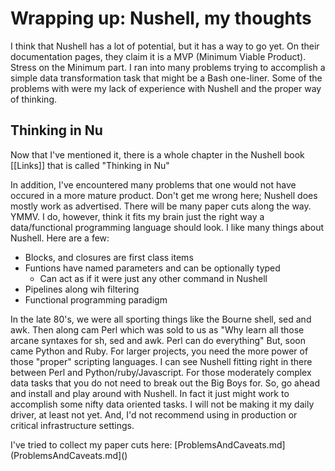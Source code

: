 # Wrapping up: Nushell, my thoughts

I think that Nushell has a lot of potential, but it has a way to go yet.
On their documentation pages, they claim it is a MVP (Minimum Viable Product).
Stress on the Minimum part. I ran into many problems trying to accomplish
a simple data transformation task that might be a Bash one-liner. Some of the
problems with were my lack of experience with Nushell and the proper way of
thinking.

## Thinking in Nu

Now that I've mentioned it, there is a whole chapter in the Nushell book [[Links]]
that is called "Thinking in Nu"


In addition, I've encountered many problems that one would not have occured in
a more mature product. Don't get me wrong here; Nushell does mostly work
as advertised. There will be many paper cuts along the way. YMMV.
I do, however, think it fits my brain just the right way a data/functional
programming language should look. I like many things about Nushell. Here are a few:

- Blocks, and closures are first class items
- Funtions  have named parameters and can be optionally typed
  * Can act as if it were just any other command in Nushell
- Pipelines along wih filtering
- Functional programming paradigm


In the late 80's, we were all sporting things like the Bourne shell, sed and awk.
Then along cam Perl which was  sold to us as "Why learn all those arcane syntaxes for sh, sed and awk. Perl can do everything"
But, soon came Python and Ruby. For larger projects, you need the more
power of those "proper" scripting languages.  I can see Nushell fitting
right in there between Perl and Python/ruby/Javascript. For those
moderately complex data tasks that you do not need to break out the Big Boys for.
So, go ahead and install and play around with Nushell. In fact it just might
work to  accomplish  some nifty data oriented tasks. I will not be making
it my daily driver, at least not yet. And, I'd not recommend using in production
or critical infrastructure settings.

I've tried to collect my paper cuts here: [ProblemsAndCaveats.md](ProblemsAndCaveats.md]()
